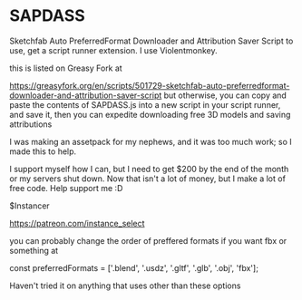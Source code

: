 # SAPDASS
Sketchfab Auto PreferredFormat Downloader and Attribution Saver Script
to use, get a script runner extension. I use Violentmonkey.

this is listed on Greasy Fork at 

https://greasyfork.org/en/scripts/501729-sketchfab-auto-preferredformat-downloader-and-attribution-saver-script
but otherwise, you can copy and paste the contents of SAPDASS.js into a new script in your script runner, and save it, then you can expedite downloading free 3D models and saving attributions




I was making an assetpack for my nephews, and it was too much work; so I made this to help.

I support myself how I can, but I need to get $200 by the end of the month or my servers shut down. Now that isn't a lot of money, but I make a lot of free code. Help support me :D

$Instancer

https://patreon.com/instance_select

you can probably change the order of preffered formats if you want fbx or something at

const preferredFormats = ['.blend', '.usdz', '.gltf', '.glb', '.obj', 'fbx'];

Haven't tried it on anything that uses other than these options
